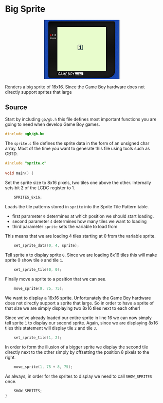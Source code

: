 



# Big Sprite
<div style="text-align: center"><img src="screenshot.png" alt="" /></div>

Renders a big sprite of 16x16. Since the Game Boy hardware does not directly
support sprites that large 

## Source
Start by including `gb/gb.h` this file defines most important functions you
are going to need when develop Game Boy games.


  

```c
#include <gb/gb.h>

```







The `sprite.c` file defines the sprite data in the form of an unsigned char
array. Most of the time you want to generate this file using tools such as
GBTD.


  

```c
#include "sprite.c"

void main() {

```







Set the sprite size to 8x16 pixels, two tiles one above the other. Internally
sets bit 2 of the LCDC register to 1.


  

```c
    SPRITES_8x16;

```







Loads the tile patterns stored in `sprite` into the Sprite Tile Pattern
table.

* first parameter `0` determines at which position we should start loading.
* second parameter `4` determines how many tiles we want to loading
* third parameter `sprite` sets the variable to load from

This means that we are loading 4 tiles starting at 0 from the variable
sprite.


  

```c
    set_sprite_data(0, 4, sprite);

```







Tell sprite `0` to display sprite `0`. Since we are loading 8x16 tiles this
will make sprite 0 show tile `0` and tile `1`.


  

```c
    set_sprite_tile(0, 0);

```







Finally move a sprite to a position that we can see.


  

```c
    move_sprite(0, 75, 75);


```







We want to display a 16x16 sprite. Unfortunately the Game Boy hardware does
not directly support a sprite that large. So in order to have a sprite of
that size we are simply displaying two 8x16 tiles next to each other!

Since we've already loaded our entire sprite in line 16 we can now simply
tell sprite `1` to display our second sprite. Again, since we are displaying
8x16 tiles this statement will display tile `2` and tile `3`.


  

```c
    set_sprite_tile(1, 2);

```







In order to form the illusion of a bigger sprite we display the second tile
directly next to the other simply by offsetting the position 8 pixels to the
right.


  

```c
    move_sprite(1, 75 + 8, 75);

```







As always, in order for the sprites to display we need to call
`SHOW_SPRITES` once.


  

```c
    SHOW_SPRITES;
}


```



